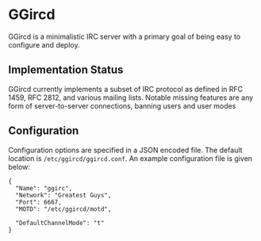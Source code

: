 GGircd
=======

GGircd is a minimalistic IRC server with a primary goal of being easy to
configure and deploy.

Implementation Status
---------------------

GGircd currently implements a subset of IRC protocol as defined in RFC 1459, RFC
2812, and various mailing lists. Notable missing features are any form of
server-to-server connections, banning users and user modes

Configuration
-------------

Configuration options are specified in a JSON encoded file. The default location
is `/etc/ggircd/ggircd.conf`. An example configuration file is given below:

    {
      "Name": "ggirc",
      "Network": "Greatest Guys",
      "Port": 6667,
      "MOTD": "/etc/ggircd/motd",

      "DefaultChannelMode": "t"
    }
